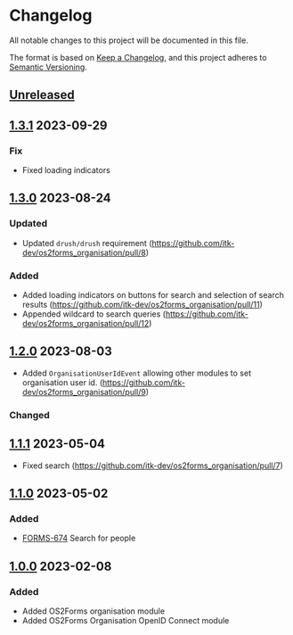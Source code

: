 <!-- markdownlint-disable MD024 -->
# Changelog

All notable changes to this project will be documented in this file.

The format is based on [Keep a Changelog](https://keepachangelog.com/en/1.0.0/),
and this project adheres to [Semantic
Versioning](https://semver.org/spec/v2.0.0.html).

## [Unreleased]

## [1.3.1] 2023-09-29

### Fix

- Fixed loading indicators

## [1.3.0] 2023-08-24

### Updated

- Updated `drush/drush` requirement
  (<https://github.com/itk-dev/os2forms_organisation/pull/8>)

### Added

- Added loading indicators on buttons for search and selection of search results
  (<https://github.com/itk-dev/os2forms_organisation/pull/11>)
- Appended wildcard to search queries
  (<https://github.com/itk-dev/os2forms_organisation/pull/12>)

## [1.2.0] 2023-08-03

- Added `OrganisationUserIdEvent` allowing other modules to set organisation
  user id. (<https://github.com/itk-dev/os2forms_organisation/pull/9>)

### Changed

## [1.1.1] 2023-05-04

- Fixed search
  (<https://github.com/itk-dev/os2forms_organisation/pull/7>)

## [1.1.0] 2023-05-02

### Added

- [FORMS-674](https://jira.itkdev.dk/browse/FORMS-674)
  Search for people

## [1.0.0] 2023-02-08

### Added

- Added OS2Forms organisation module
- Added OS2Forms Organisation OpenID Connect module

[Unreleased]: https://github.com/itk-dev/os2forms_organisation/compare/1.3.1...HEAD
[1.3.1]: https://github.com/itk-dev/os2forms_organisation/compare/1.3.0...1.3.1
[1.3.0]: https://github.com/itk-dev/os2forms_organisation/compare/1.2.0...1.3.0
[1.2.0]: https://github.com/itk-dev/os2forms_organisation/compare/1.1.1...1.2.0
[1.1.1]: https://github.com/itk-dev/os2forms_organisation/compare/1.1.0...1.1.1
[1.1.0]: https://github.com/itk-dev/os2forms_organisation/compare/1.0.0...1.1.0
[1.0.0]: https://github.com/itk-dev/os2forms_organisation/releases/tag/1.0.0
